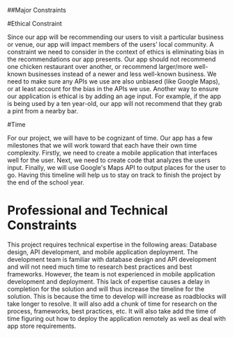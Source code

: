 ##Major Constraints

#Ethical Constraint

Since our app will be recommending our users to visit a particular business or venue, our app will impact members of the users’ local community. A constraint we need to consider in the context of ethics is eliminating bias in the recommendations our app presents. Our app should not recommend one chicken restaurant over another, or recommend larger/more well-known businesses instead of a newer and less well-known business. We need to make sure any APIs we use are also unbiased (like Google Maps), or at least account for the bias in the APIs we use.  Another way to ensure our application is ethical is by adding an age input. For example, if the app is being used by a ten year-old, our app will not recommend that they grab a pint from a nearby bar. 


#Time

For our project, we will have to be cognizant of time. Our app has a few milestones that we will work toward that each have their own time complexity. Firstly, we need to create a mobile application that interfaces well for the user. Next, we need to create code that analyzes the users input. Finally, we will use Google's Maps API to output places for the user to go. Having this timeline will help us to stay on track to finish the project by the end of the school year. 


# Professional and Technical Constraints

This project requires technical expertise in the following areas: Database design, API development, and mobile application  deployment. The development team is familiar with database design and API development and will not need much time to research best practices and best frameworks.  However, the team is not experienced in mobile application development and deployment.  This lack of expertise causes a delay in completion for the solution and will thus increase the timeline for the solution.  This is because the time to develop will increase as roadblocks will take longer to resolve.  It will also add a chunk of time for research on the process, frameworks, best practices, etc.  It will also take add the time of time figuring out how to deploy the application remotely as well as deal with app store requirements.